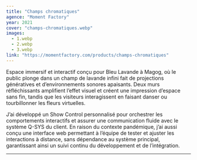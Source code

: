 ```yaml
---
title: "Champs chromatiques"
agence: "Moment Factory"
year: 2021
cover: "champs-chromatiques.webp"
images:
  - 1.webp
  - 2.webp
  - 3.webp
link: "https://momentfactory.com/products/champs-chromatiques"
---
```


Espace immersif et interactif conçu pour Bleu Lavande à Magog, où le public plonge dans un champ de lavande infini fait de projections génératives et d’environnements sonores apaisants. Deux murs réfléchissants amplifient l’effet visuel et créent une impression d’espace sans fin, tandis que les visiteurs interagissent en faisant danser ou tourbillonner les fleurs virtuelles.

J’ai développé un Show Control personnalisé pour orchestrer les comportements interactifs et assurer une communication fluide avec le système Q-SYS du client. En raison du contexte pandémique, j’ai aussi conçu une interface web permettant à l’équipe de tester et ajuster les interactions à distance, sans dépendance au système principal, garantissant ainsi un suivi continu du développement et de l’intégration.

---
